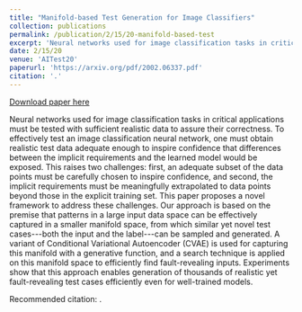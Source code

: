 ```yaml
---
title: "Manifold-based Test Generation for Image Classifiers"
collection: publications
permalink: /publication/2/15/20-manifold-based-test
excerpt: 'Neural networks used for image classification tasks in critical applications must be tested with sufficient realistic data to assure their correctness. To effectively test an image classification neural network, one must obtain realistic test data adequate enough to inspire confidence that differences between the implicit requirements and the learned model would be exposed. This raises two challenges: first, an adequate subset of the data points must be carefully chosen to inspire confidence, and second, the implicit requirements must be meaningfully extrapolated to data points beyond those in the explicit training set. This paper proposes a novel framework to address these challenges. Our approach is based on the premise that patterns in a large input data space can be effectively captured in a smaller manifold space, from which similar yet novel test cases---both the input and the label---can be sampled and generated. A variant of Conditional Variational Autoencoder (CVAE) is used for capturing this manifold with a generative function, and a search technique is applied on this manifold space to efficiently find fault-revealing inputs. Experiments show that this approach enables generation of thousands of realistic yet fault-revealing test cases efficiently even for well-trained models.'
date: 2/15/20
venue: 'AITest20'
paperurl: 'https://arxiv.org/pdf/2002.06337.pdf'
citation: '.'
---
```


<a href='https://arxiv.org/pdf/2002.06337.pdf'>Download paper here</a>

Neural networks used for image classification tasks in critical applications must be tested with sufficient realistic data to assure their correctness. To effectively test an image classification neural network, one must obtain realistic test data adequate enough to inspire confidence that differences between the implicit requirements and the learned model would be exposed. This raises two challenges: first, an adequate subset of the data points must be carefully chosen to inspire confidence, and second, the implicit requirements must be meaningfully extrapolated to data points beyond those in the explicit training set. This paper proposes a novel framework to address these challenges. Our approach is based on the premise that patterns in a large input data space can be effectively captured in a smaller manifold space, from which similar yet novel test cases---both the input and the label---can be sampled and generated. A variant of Conditional Variational Autoencoder (CVAE) is used for capturing this manifold with a generative function, and a search technique is applied on this manifold space to efficiently find fault-revealing inputs. Experiments show that this approach enables generation of thousands of realistic yet fault-revealing test cases efficiently even for well-trained models.

Recommended citation: .